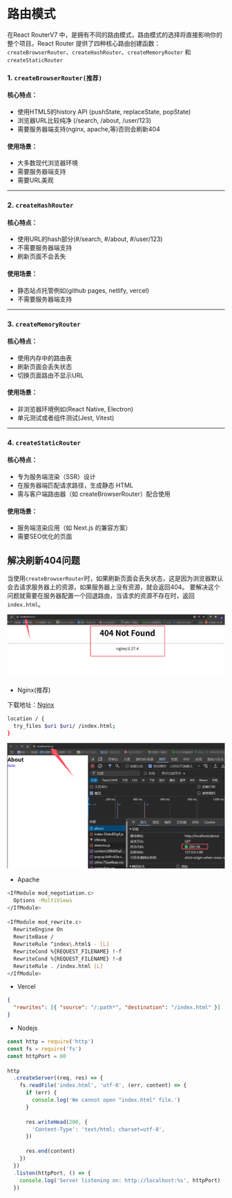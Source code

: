 # 路由模式

在React RouterV7 中，是拥有不同的路由模式，路由模式的选择将直接影响你的整个项目。React Router 提供了四种核心路由创建函数：
`createBrowserRouter`、`createHashRouter`、`createMemoryRouter` 和 `createStaticRouter`

### 1. `createBrowserRouter(推荐)`


#### 核心特点：

- 使用HTML5的history API (pushState, replaceState, popState)
- 浏览器URL比较纯净 (/search, /about, /user/123)
- 需要服务器端支持(nginx, apache,等)否则会刷新404

#### 使用场景：

- 大多数现代浏览器环境
- 需要服务器端支持
- 需要URL美观

<hr/>

### 2. `createHashRouter`

#### 核心特点：

- 使用URL的hash部分(#/search, #/about, #/user/123)
- 不需要服务器端支持
- 刷新页面不会丢失

#### 使用场景：

- 静态站点托管例如(github pages, netlify, vercel)
- 不需要服务器端支持

<hr/>

### 3. `createMemoryRouter`

#### 核心特点：

- 使用内存中的路由表
- 刷新页面会丢失状态
- 切换页面路由不显示URL

#### 使用场景：

- 非浏览器环境例如(React Native, Electron)
- 单元测试或者组件测试(Jest, Vitest)

<hr/>

### 4. `createStaticRouter`

#### 核心特点：

- 专为服务端渲染（SSR）设计
- 在服务器端匹配请求路径，生成静态 HTML
- 需与客户端路由器（如 createBrowserRouter）配合使用

#### 使用场景：

- 服务端渲染应用（如 Next.js 的兼容方案）
- 需要SEO优化的页面


## 解决刷新404问题

当使用`createBrowserRouter`时，如果刷新页面会丢失状态，这是因为浏览器默认会去请求服务器上的资源，如果服务器上没有资源，就会返回404。
要解决这个问题就需要在服务器配置一个回退路由，当请求的资源不存在时，返回`index.html`。

![image.png](./image/404.jpg)

- Nginx(推荐)

下载地址：[Nginx](https://nginx.org/en/download.html)

```bash
location / {
  try_files $uri $uri/ /index.html;
}
```

![image.png](./image/found.png)

- Apache

```bash
<IfModule mod_negotiation.c>
  Options -MultiViews
</IfModule>

<IfModule mod_rewrite.c>
  RewriteEngine On
  RewriteBase /
  RewriteRule ^index\.html$ - [L]
  RewriteCond %{REQUEST_FILENAME} !-f
  RewriteCond %{REQUEST_FILENAME} !-d
  RewriteRule . /index.html [L]
</IfModule>
```

- Vercel

```json
{
  "rewrites": [{ "source": "/:path*", "destination": "/index.html" }]
}
```

- Nodejs

```js
const http = require('http')
const fs = require('fs')
const httpPort = 80

http
  .createServer((req, res) => {
    fs.readFile('index.html', 'utf-8', (err, content) => {
      if (err) {
        console.log('We cannot open "index.html" file.')
      }

      res.writeHead(200, {
        'Content-Type': 'text/html; charset=utf-8',
      })

      res.end(content)
    })
  })
  .listen(httpPort, () => {
    console.log('Server listening on: http://localhost:%s', httpPort)
  })
```



